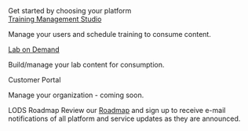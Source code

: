 <div id="homeLogoWrapper" tabindex="0" role="button" aria-pressed"false">
  <div id="homeLogo"></div>
</div>

<div class="largeHeader">Get started by choosing your platform</div>

<div class="platformContainer">
  <div id="tmsContainer" class="cardContainer">
    <div id="tms" class="trueHome cardContent">
      <a href="/tms/home.md">Training Management Studio</a>
      <p>Manage your users and schedule training to consume content.</p>
    </div>
  </div>
  <div id="lodContainer" class="cardContainer">
    <div id="lod" class="trueHome cardContent">
      <a href="/lod/home.md">Lab on Demand</a>
      <p>Build/manage your lab content for consumption.</p>
    </div>
  </div>
  <div id="portalContainer" class="cardContainer">
    <div id="portal" class="trueHome cardContent">
      <p>Customer Portal</p>
      <p>Manage your organization - coming soon.</p>
    </div>
  </div>
</div>

<div class="roadmapContainer home">
  <div id="roadmap" class="moreInfo" tabindex="0" title="Roadmap">
    <span class="moreInfo_header">LODS Roadmap</span>
    Review our <a href="https://www.learnondemandsystems.com/development-roadmap" title="Roadmap">Roadmap</a> and sign up to receive e-mail notifications of all platform and service updates as they are announced.
   </div>
</div>
